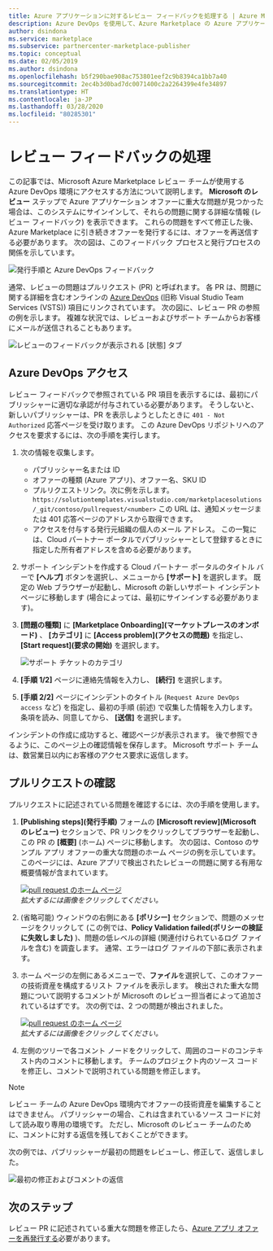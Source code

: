 ```yaml
---
title: Azure アプリケーションに対するレビュー フィードバックを処理する | Azure Marketplace
description: Azure DevOps を使用して、Azure Marketplace の Azure アプリケーション オファーに対するレビュー フィードバックを処理する方法について説明します。
author: dsindona
ms.service: marketplace
ms.subservice: partnercenter-marketplace-publisher
ms.topic: conceptual
ms.date: 02/05/2019
ms.author: dsindona
ms.openlocfilehash: b5f290bae908ac753801eef2c9b8394ca1bb7a40
ms.sourcegitcommit: 2ec4b3d0bad7dc0071400c2a2264399e4fe34897
ms.translationtype: HT
ms.contentlocale: ja-JP
ms.lasthandoff: 03/28/2020
ms.locfileid: "80285301"
---
```

# <a name="handling-review-feedback"></a>レビュー フィードバックの処理

この記事では、Microsoft Azure Marketplace レビュー チームが使用する Azure DevOps 環境にアクセスする方法について説明します。  **Microsoft のレビュー** ステップで Azure アプリケーション オファーに重大な問題が見つかった場合は、このシステムにサインインして、それらの問題に関する詳細な情報 (レビュー フィードバック) を表示できます。  これらの問題をすべて修正した後、Azure Marketplace に引き続きオファーを発行するには、オファーを再送信する必要があります。  次の図は、このフィードバック プロセスと発行プロセスの関係を示しています。

![発行手順と Azure DevOps フィードバック](./media/pub-flow-vsts-access.png)

通常、レビューの問題はプルリクエスト (PR) と呼ばれます。  各 PR は、問題に関する詳細を含むオンラインの [Azure DevOps](https://azure.microsoft.com/services/devops/) (旧称 Visual Studio Team Services (VSTS)) 項目にリンクされています。  次の図に、レビュー PR の参照の例を示します。  複雑な状況では、レビューおよびサポート チームからお客様にメールが送信されることもあります。 

![レビューのフィードバックが表示される [状態] タブ](./media/status-tab-ms-review.png)


## <a name="azure-devops-access"></a>Azure DevOps アクセス

レビュー フィードバックで参照されている PR 項目を表示するには、最初にパブリッシャーに適切な承認が付与されている必要があります。  そうしないと、新しいパブリッシャーは、PR を表示しようとしたときに `401 - Not Authorized` 応答ページを受け取ります。  この Azure DevOps リポジトリへのアクセスを要求するには、次の手順を実行します。

1. 次の情報を収集します。
    - パブリッシャー名または ID
    - オファーの種類 (Azure アプリ)、オファー名、SKU ID
    - プルリクエストリンク。次に例を示します。`https://solutiontemplates.visualstudio.com/marketplacesolutions/_git/contoso/pullrequest/<number>`  この URL は、通知メッセージまたは 401 応答ページのアドレスから取得できます。
    - アクセスを付与する発行元組織の個人のメール アドレス。  この一覧には、Cloud パートナー ポータルでパブリッシャーとして登録するときに指定した所有者アドレスを含める必要があります。
2. サポート インシデントを作成する  Cloud パートナー ポータルのタイトル バーで **[ヘルプ]** ボタンを選択し、メニューから **[サポート]** を選択します。  既定の Web ブラウザーが起動し、Microsoft の新しいサポート インシデント ページに移動します  (場合によっては、最初にサインインする必要があります)。
3. **[問題の種類]** に **[Marketplace Onboarding]\(マーケットプレースのオンボード\)** 、 **[カテゴリ]** に **[Access problem]\(アクセスの問題\)** を指定し、 **[Start request]\(要求の開始\)** を選択します。

    ![サポート チケットのカテゴリ](./media/support-incident1.png)

4. **[手順 1/2]** ページに連絡先情報を入力し、 **[続行]** を選択します。
5. **[手順 2/2]** ページにインシデントのタイトル (`Request Azure DevOps access` など) を指定し、最初の手順 (前述) で収集した情報を入力します。  条項を読み、同意してから、 **[送信]** を選択します。

インシデントの作成に成功すると、確認ページが表示されます。  後で参照できるように、このページ上の確認情報を保存します。  Microsoft サポート チームは、数営業日以内にお客様のアクセス要求に返信します。


## <a name="reviewing-the-pull-request"></a>プルリクエストの確認 

プルリクエストに記述されている問題を確認するには、次の手順を使用します。

1. **[Publishing steps]\(発行手順\)** フォームの **[Microsoft review]\(Microsoft のレビュー\)** セクションで、PR リンクをクリックしてブラウザーを起動し、この PR の **[概要]** (ホーム) ページに移動します。  次の図は、Contoso のサンプル アプリ オファーの重大な問題のホーム ページの例を示しています。  このページには、Azure アプリで検出されたレビューの問題に関する有用な概要情報が含まれています。  

    [![pull request のホーム ページ](./media/pr-home-page-thumb.png)](./media/pr-home-page.png)
    <br/> *拡大するには画像をクリックしてください。*
    
2. (省略可能) ウィンドウの右側にある **[ポリシー]** セクションで、問題のメッセージをクリックして (この例では、**Policy Validation failed\(ポリシーの検証に失敗しました\)** )、問題の低レベルの詳細 (関連付けられているログ ファイルを含む) を調査します。  通常、エラーはログ ファイルの下部に表示されます。

3. ホーム ページの左側にあるメニューで、**ファイル**を選択して、このオファーの技術資産を構成するリスト ファイルを表示します。  検出された重大な問題について説明するコメントが Microsoft のレビュー担当者によって追加されているはずです。  次の例では、2 つの問題が検出されました。 

    [![pull request のホーム ページ](./media/pr-files-page-thumb.png)](./media/pr-files-page.png)
    <br/> *拡大するには画像をクリックしてください。*

4. 左側のツリーで各コメント ノードをクリックして、周囲のコードのコンテキスト内のコメントに移動します。  チームのプロジェクト内のソース コードを修正し、コメントで説明されている問題を修正します。

> [!Note]
> レビュー チームの Azure DevOps 環境内でオファーの技術資産を編集することはできません。  パブリッシャーの場合、これは含まれているソース コードに対して読み取り専用の環境です。  ただし、Microsoft のレビュー チームのために、コメントに対する返信を残しておくことができます。

   次の例では、パブリッシャーが最初の問題をレビューし、修正して、返信しました。

   ![最初の修正およびコメントの返信](./media/first-comment-reply.png)


## <a name="next-steps"></a>次のステップ

レビュー PR に記述されている重大な問題を修正したら、[Azure アプリ オファーを再発行する](./cpp-publish-offer.md)必要があります。
